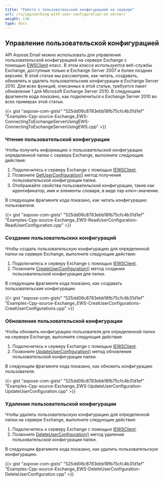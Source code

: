 ```yaml
---
title: "Работа с пользовательской конфигурацией на сервере"
url: /ru/cpp/working-with-user-configuration-on-server/
weight: 110
type: docs
---
```


## **Управление пользовательской конфигурацией**
API Aspose.Email можно использовать для управления пользовательской конфигурацией на сервере Exchange с помощью [EWSClient](https://apireference.aspose.com/cpp/email/class/aspose.email.clients.exchange.web_service.e_w_s_client/) класс. В этом классе используются веб-службы Exchange, доступные только в Exchange Server 2007 и более поздних версиях. В этой статье мы рассмотрим, как читать, создавать, обновлять и удалять пользовательские конфигурации в Exchange Server 2010. Для всех функций, описанных в этой статье, требуется пакет обновления 1 для Microsoft Exchange Server 2010. В следующем фрагменте кода показано, как подключиться к Exchange Server 2010 во всех примерах этой статьи.



{{< gist "aspose-com-gists" "525dd06c8783ebb18fb75cfc4b31d1ef" "Examples-Cpp-source-Exchange_EWS-ConnectingToExchangeServerUsingEWS-ConnectingToExchangeServerUsingEWS.cpp" >}}
### **Чтение пользовательской конфигурации**
Чтобы получить информацию о пользовательской конфигурации определенной папки с сервера Exchange, выполните следующие действия:

1. Подключитесь к серверу Exchange с помощью [IEWSClient](https://apireference.aspose.com/cpp/email/class/aspose.email.clients.exchange.web_service.i_e_w_s_client/).
1. Позвоните [GetUserConfiguration()](https://apireference.aspose.com/cpp/email/class/aspose.email.clients.exchange.web_service.i_e_w_s_client/#a33a6fd6cd562b05c84b656a3c2515111) метод получения пользовательской конфигурации папки.
1. Отображайте свойства пользовательской конфигурации, такие как идентификатор, имя и элементы словаря, в виде пар ключ-значение.

В следующем фрагменте кода показано, как читать конфигурацию пользователя.



{{< gist "aspose-com-gists" "525dd06c8783ebb18fb75cfc4b31d1ef" "Examples-Cpp-source-Exchange_EWS-ReadUserConfiguration-ReadUserConfiguration.cpp" >}}
### **Создание пользовательских конфигураций**
Чтобы создать пользовательскую конфигурацию для определенной папки на сервере Exchange, выполните следующие действия:

1. Подключитесь к серверу Exchange с помощью [IEWSClient](https://apireference.aspose.com/cpp/email/class/aspose.email.clients.exchange.web_service.i_e_w_s_client/).
1. Позвоните [CreateUserConfiguration()](https://apireference.aspose.com/cpp/email/class/aspose.email.clients.exchange.web_service.i_e_w_s_client/#a5dfcc5761b64ed0d0da8a6e45fc768db) метод создания пользовательской конфигурации для папки.

В следующем фрагменте кода показано, как создавать пользовательские конфигурации.



{{< gist "aspose-com-gists" "525dd06c8783ebb18fb75cfc4b31d1ef" "Examples-Cpp-source-Exchange_EWS-CreatUserConfigurations-CreatUserConfigurations.cpp" >}}
### **Обновление пользовательской конфигурации**
Чтобы обновить конфигурацию пользователя для определенной папки на сервере Exchange, выполните следующие действия:

1. Подключитесь к серверу Exchange с помощью [IEWSClient](https://apireference.aspose.com/cpp/email/class/aspose.email.clients.exchange.web_service.i_e_w_s_client/).
1. Позвоните [UpdateUserConfiguration()](https://apireference.aspose.com/cpp/email/class/aspose.email.clients.exchange.web_service.i_e_w_s_client/#a0abf4f3032f63918fca528cbf1d4418e) метод обновления пользовательской конфигурации папки.

В следующем фрагменте кода показано, как обновить конфигурацию пользователя.



{{< gist "aspose-com-gists" "525dd06c8783ebb18fb75cfc4b31d1ef" "Examples-Cpp-source-Exchange_EWS-UpdateUserConfiguration-UpdateUserConfiguration.cpp" >}}
### **Удаление пользовательской конфигурации**
Чтобы удалить пользовательскую конфигурацию для определенной папки на сервере Exchange, выполните следующие действия:

1. Подключитесь к серверу Exchange с помощью [IEWSClient](https://apireference.aspose.com/cpp/email/class/aspose.email.clients.exchange.web_service.i_e_w_s_client/).
1. Позвоните [DeleteUserConfiguration()](https://apireference.aspose.com/cpp/email/class/aspose.email.clients.exchange.web_service.i_e_w_s_client/#a7e0d6d6b432cf8db13af6638b639806c) метод удаления пользовательской конфигурации папки.

В следующем фрагменте кода показано, как удалить пользовательскую конфигурацию.



{{< gist "aspose-com-gists" "525dd06c8783ebb18fb75cfc4b31d1ef" "Examples-Cpp-source-Exchange_EWS-DeleteUserConfiguration-DeleteUserConfiguration.cpp" >}}
